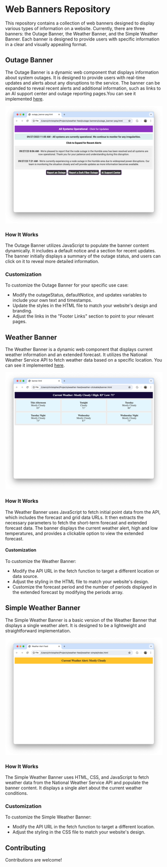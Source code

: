 # Web Banners Repository
This repository contains a collection of web banners designed to display various types of information on a website. Currently, there are three banners: the Outage Banner, the Weather Banner, and the Simple Weather Banner. Each banner is designed to provide users with specific information in a clear and visually appealing format.

## Outage Banner
The Outage Banner is a dynamic web component that displays information about system outages. It is designed to provide users with real-time updates and alerts about any disruptions to the service. The banner can be expanded to reveal recent alerts and additional information, such as links to an AI support center and outage reporting pages.You can see it implemented [here](https://www.phonoscopefiber.com/outage).

![Screenshot of Outage Banner with all menus expanded](/screenshots/screenshot-outages.png)

### How It Works
The Outage Banner utilizes JavaScript to populate the banner content dynamically. It includes a default notice and a section for recent updates. The banner initially displays a summary of the outage status, and users can click on it to reveal more detailed information.

### Customization
To customize the Outage Banner for your specific use case:
* Modify the outageStatus, defaultNotice, and updates variables to include your own text and timestamps.
* Update the styles in the HTML file to match your website's design and branding.
* Adjust the links in the "Footer Links" section to point to your relevant pages.

## Weather Banner
The Weather Banner is a dynamic web component that displays current weather information and an extended forecast. It utilizes the National Weather Service API to fetch weather data based on a specific location. You can see it implemented [here](https://www.phonoscopefiber.com/hurricane).

![Screenshot of Weather Banner with menu expanded](/screenshots/screenshot-weather.png)

### How It Works
The Weather Banner uses JavaScript to fetch initial point data from the API, which includes the forecast and grid data URLs. It then extracts the necessary parameters to fetch the short-term forecast and extended forecast data. The banner displays the current weather alert, high and low temperatures, and provides a clickable option to view the extended forecast.

#### Customization
To customize the Weather Banner:
* Modify the API URL in the fetch function to target a different location or data source.
* Adjust the styling in the HTML file to match your website's design.
* Customize the forecast period and the number of periods displayed in the extended forecast by modifying the periods array.

## Simple Weather Banner
The Simple Weather Banner is a basic version of the Weather Banner that displays a single weather alert. It is designed to be a lightweight and straightforward implementation.

![Screenshot of simple Weather Banner](/screenshots/screenshot-weather-simple.png)

### How It Works
The Simple Weather Banner uses HTML, CSS, and JavaScript to fetch weather data from the National Weather Service API and populate the banner content. It displays a single alert about the current weather conditions.

### Customization
To customize the Simple Weather Banner:
* Modify the API URL in the fetch function to target a different location.
* Adjust the styling in the CSS file to match your website's design.

## Contributing
Contributions are welcome!
